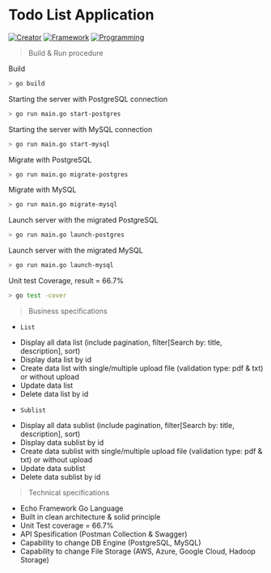 # Todo List Application
<p align="left">
<a href="https://github.com/maurana"><img src="https://img.shields.io/badge/creator-%40thisismaulanaa-blueviolet" alt="Creator"></a>
<a href="https://echo.labstack.com/"><img src="https://img.shields.io/badge/echo v4-important" alt="Framework"></a>
<a href="https://go.dev/"><img src="https://img.shields.io/badge/Go v1.18-yellowgreen" alt="Programming"></a>
</p>

> Build & Run procedure

Build
```bash
> go build
```

Starting the server with PostgreSQL connection
```bash
> go run main.go start-postgres
```

Starting the server with MySQL connection
```bash
> go run main.go start-mysql
```

Migrate with PostgreSQL
```bash
> go run main.go migrate-postgres
```

Migrate with MySQL
```bash
> go run main.go migrate-mysql
```

Launch server with the migrated PostgreSQL
```bash
> go run main.go launch-postgres
```

Launch server with the migrated MySQL
```bash
> go run main.go launch-mysql
```

Unit test Coverage, result = 66.7%
```bash
> go test -cover
```

> Business specifications
* `List`
- Display all data list (include pagination, filter[Search by: title, description], sort)
- Display data list by id
- Create data list with single/multiple upload file (validation type: pdf & txt) or without upload
- Update data list
- Delete data list by id

* `Sublist`
- Display all data sublist (include pagination, filter[Search by: title, description], sort)
- Display data sublist by id
- Create data sublist with single/multiple upload file (validation type: pdf & txt) or without upload
- Update data sublist
- Delete data sublist by id

> Technical specifications
- Echo Framework Go Language
- Built in clean architecture & solid principle
- Unit Test coverage = 66.7%
- API Spesification (Postman Collection & Swagger)
- Capability to change DB Engine (PostgreSQL, MySQL)
- Capability to change File Storage (AWS, Azure, Google Cloud, Hadoop Storage)
